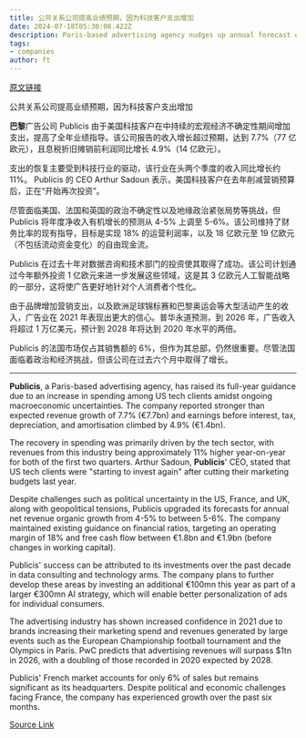 ```yaml
---
title: 公共关系公司提高业绩预期，因为科技客户支出增加
date: 2024-07-18T05:30:08.422Z
description: Paris-based advertising agency nudges up annual forecast on recovery in marketing budgets
tags: 
- companies
author: ft
---
```


[原文链接](https://ft.com/content/65ddc8e5-c55f-459c-9821-b62c8dedde4a)

公共关系公司提高业绩预期，因为科技客户支出增加

**巴黎**广告公司 Publicis 由于美国科技客户在中持续的宏观经济不确定性期间增加支出，提高了全年业绩指导。该公司报告的收入增长超过预期，达到 7.7%（77 亿欧元），且息税折旧摊销前利润同比增长 4.9%（14 亿欧元）。

支出的恢复主要受到科技行业的驱动，该行业在头两个季度的收入同比增长约 11%。 Publicis 的 CEO Arthur Sadoun 表示，美国科技客户在去年削减营销预算后，正在“开始再次投资”。

尽管面临美国、法国和英国的政治不确定性以及地缘政治紧张局势等挑战，但 Publicis 将年度净收入有机增长的预测从 4-5% 上调至 5-6%。该公司维持了财务比率的现有指导，目标是实现 18% 的运营利润率，以及 18 亿欧元至 19 亿欧元（不包括流动资金变化）的自由现金流。

Publicis 在过去十年对数据咨询和技术部门的投资使其取得了成功。该公司计划通过今年额外投资 1 亿欧元来进一步发展这些领域，这是其 3 亿欧元人工智能战略的一部分，这将使广告更好地针对个人消费者个性化。

由于品牌增加营销支出，以及欧洲足球锦标赛和巴黎奥运会等大型活动产生的收入，广告业在 2021 年表现出更大的信心。普华永道预测，到 2026 年，广告收入将超过 1 万亿美元，预计到 2028 年将达到 2020 年水平的两倍。

Publicis 的法国市场仅占其销售额的 6%，但作为其总部，仍然很重要。尽管法国面临着政治和经济挑战，但该公司在过去六个月中取得了增长。

---

 **Publicis**, a Paris-based advertising agency, has raised its full-year guidance due to an increase in spending among US tech clients amidst ongoing macroeconomic uncertainties. The company reported stronger than expected revenue growth of 7.7% (€7.7bn) and earnings before interest, tax, depreciation, and amortisation climbed by 4.9% (€1.4bn).

The recovery in spending was primarily driven by the tech sector, with revenues from this industry being approximately 11% higher year-on-year for both of the first two quarters. Arthur Sadoun, **Publicis**' CEO, stated that US tech clients were "starting to invest again" after cutting their marketing budgets last year.

Despite challenges such as political uncertainty in the US, France, and UK, along with geopolitical tensions, Publicis upgraded its forecasts for annual net revenue organic growth from 4-5% to between 5-6%. The company maintained existing guidance on financial ratios, targeting an operating margin of 18% and free cash flow between €1.8bn and €1.9bn (before changes in working capital).

Publicis' success can be attributed to its investments over the past decade in data consulting and technology arms. The company plans to further develop these areas by investing an additional €100mn this year as part of a larger €300mn AI strategy, which will enable better personalization of ads for individual consumers.

The advertising industry has shown increased confidence in 2021 due to brands increasing their marketing spend and revenues generated by large events such as the European Championship football tournament and the Olympics in Paris. PwC predicts that advertising revenues will surpass $1tn in 2026, with a doubling of those recorded in 2020 expected by 2028.

Publicis' French market accounts for only 6% of sales but remains significant as its headquarters. Despite political and economic challenges facing France, the company has experienced growth over the past six months.

[Source Link](https://ft.com/content/65ddc8e5-c55f-459c-9821-b62c8dedde4a)

